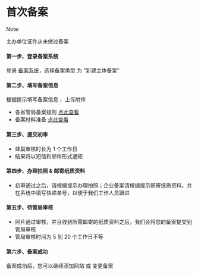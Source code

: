# 首次备案

<span>Note:</span><div class="alertContent">主办单位证件从未做过备案</div>

#### 第一步、登录备案系统
登录 [备案系统]( http://icp.c.163.com/)，选择备案类型 为 "新建主体备案"

#### 第二步、填写备案信息
根据提示填写备案信息 、上传附件

* 各省管局备案规则 [点此查看](http://support.c.163.com/md.html#!网站服务/备案系统/各省管局规则/华北地区/北京地区.md)
* 备案材料准备 [点此查看](http://support.c.163.com/md.html#!网站服务/备案系统/备案基础知识/备案材料准备.md)

#### 第三步、提交初审

* 蜂巢审核时长为 1 个工作日
* 结果将以短信和邮件形式通知

#### 第四步、办理拍照 & 邮寄纸质资料
* 初审通过之后，请根据提示办理拍照；企业备案请根据提示邮寄纸质资料，并在系统中填写快递单号，以便于我们工作人员跟进

#### 第五步、待管局审核
* 照片通过审核，并且收到所需邮寄的纸质资料之后，我们会将您的备案提交到管局审核
* 管局审核时间为 5 到 20 个工作日不等

#### 第六步、备案成功
备案成功后，您可以继续添加网站 或 变更备案